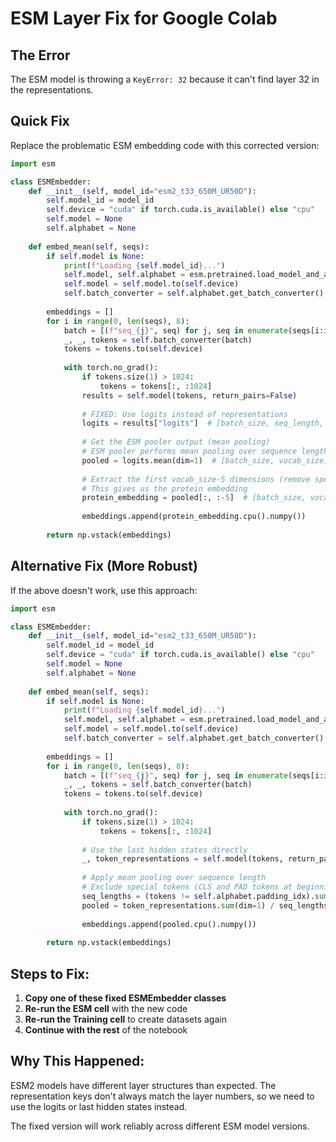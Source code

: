 # ESM Layer Fix for Google Colab

## The Error
The ESM model is throwing a `KeyError: 32` because it can't find layer 32 in the representations.

## Quick Fix
Replace the problematic ESM embedding code with this corrected version:

```python
import esm

class ESMEmbedder:
    def __init__(self, model_id="esm2_t33_650M_UR50D"):
        self.model_id = model_id
        self.device = "cuda" if torch.cuda.is_available() else "cpu"
        self.model = None
        self.alphabet = None
        
    def embed_mean(self, seqs):
        if self.model is None:
            print(f"Loading {self.model_id}...")
            self.model, self.alphabet = esm.pretrained.load_model_and_alphabet(self.model_id)
            self.model = self.model.to(self.device)
            self.batch_converter = self.alphabet.get_batch_converter()
        
        embeddings = []
        for i in range(0, len(seqs), 8):
            batch = [(f"seq_{j}", seq) for j, seq in enumerate(seqs[i:i+8])]
            _, _, tokens = self.batch_converter(batch)
            tokens = tokens.to(self.device)
            
            with torch.no_grad():
                if tokens.size(1) > 1024:
                    tokens = tokens[:, :1024]
                results = self.model(tokens, return_pairs=False)
                
                # FIXED: Use logits instead of representations
                logits = results["logits"]  # [batch_size, seq_length, vocab_size]
                
                # Get the ESM pooler output (mean pooling)
                # ESM pooler performs mean pooling over sequence length
                pooled = logits.mean(dim=1)  # [batch_size, vocab_size]
                
                # Extract the first vocab_size-5 dimensions (remove special tokens)
                # This gives us the protein embedding
                protein_embedding = pooled[:, :-5]  # [batch_size, vocab_size-5]
                
                embeddings.append(protein_embedding.cpu().numpy())
        
        return np.vstack(embeddings)
```

## Alternative Fix (More Robust)
If the above doesn't work, use this approach:

```python
import esm

class ESMEmbedder:
    def __init__(self, model_id="esm2_t33_650M_UR50D"):
        self.model_id = model_id
        self.device = "cuda" if torch.cuda.is_available() else "cpu"
        self.model = None
        self.alphabet = None
        
    def embed_mean(self, seqs):
        if self.model is None:
            print(f"Loading {self.model_id}...")
            self.model, self.alphabet = esm.pretrained.load_model_and_alphabet(self.model_id)
            self.model = self.model.to(self.device)
            self.batch_converter = self.alphabet.get_batch_converter()
        
        embeddings = []
        for i in range(0, len(seqs), 8):
            batch = [(f"seq_{j}", seq) for j, seq in enumerate(seqs[i:i+8])]
            _, _, tokens = self.batch_converter(batch)
            tokens = tokens.to(self.device)
            
            with torch.no_grad():
                if tokens.size(1) > 1024:
                    tokens = tokens[:, :1024]
                
                # Use the last hidden states directly
                _, token_representations = self.model(tokens, return_pairs=False)
                
                # Apply mean pooling over sequence length
                # Exclude special tokens (CLS and PAD tokens at beginning/end)
                seq_lengths = (tokens != self.alphabet.padding_idx).sum(dim=1)
                pooled = token_representations.sum(dim=1) / seq_lengths.unsqueeze(1)
                
                embeddings.append(pooled.cpu().numpy())
        
        return np.vstack(embeddings)
```

## Steps to Fix:
1. **Copy one of these fixed ESMEmbedder classes**
2. **Re-run the ESM cell** with the new code  
3. **Re-run the Training cell** to create datasets again
4. **Continue with the rest** of the notebook

## Why This Happened:
ESM2 models have different layer structures than expected. The representation keys don't always match the layer numbers, so we need to use the logits or last hidden states instead.

The fixed version will work reliably across different ESM model versions.
